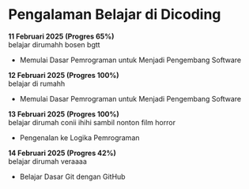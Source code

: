 # Pengalaman Belajar di Dicoding

**11 Februari 2025 (Progres 65%)** <br>
belajar dirumahh bosen bgtt
* Memulai Dasar Pemrograman untuk Menjadi Pengembang Software

**12 Februari 2025 (Progres 100%)** <br>
belajar di rumahh
* Memulai Dasar Pemrograman untuk Menjadi Pengembang Software

**13 Februari 2025 (Progres 100%)** <br>
belajar dirumah conii ihihi sambil nonton film horror
* Pengenalan ke Logika Pemrograman

**14 Februari 2025 (Progres 42%)** <br>
belajar dirumah veraaaa
* Belajar Dasar Git dengan GitHub
